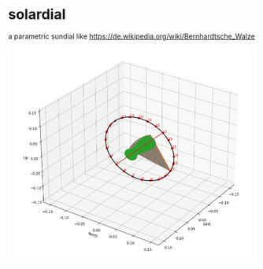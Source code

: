 # solardial

 a parametric sundial like
https://de.wikipedia.org/wiki/Bernhardtsche_Walze

![alt text](docu/stuttgart.png "Stuttgart, Germany")

